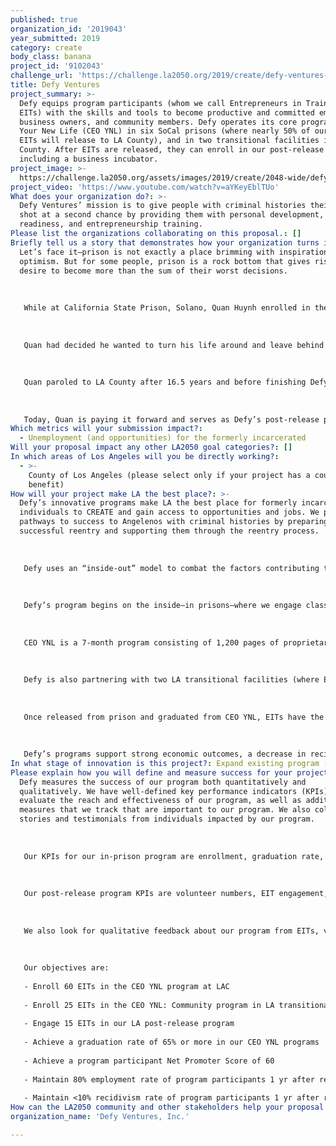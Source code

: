 ```yaml
---
published: true
organization_id: '2019043'
year_submitted: 2019
category: create
body_class: banana
project_id: '9102043'
challenge_url: 'https://challenge.la2050.org/2019/create/defy-ventures-inc/'
title: Defy Ventures
project_summary: >-
  Defy equips program participants (whom we call Entrepreneurs in Training, or
  EITs) with the skills and tools to become productive and committed employees,
  business owners, and community members. Defy operates its core program, CEO of
  Your New Life (CEO YNL) in six SoCal prisons (where nearly 50% of our current
  EITs will release to LA County), and in two transitional facilities in LA
  County. After EITs are released, they can enroll in our post-release programs,
  including a business incubator.
project_image: >-
  https://challenge.la2050.org/assets/images/2019/create/2048-wide/defy-ventures-inc.jpg
project_video: 'https://www.youtube.com/watch?v=aYKeyEblTUo'
What does your organization do?: >-
  Defy Ventures’ mission is to give people with criminal histories their best
  shot at a second chance by providing them with personal development, career
  readiness, and entrepreneurship training.
Please list the organizations collaborating on this proposal.: []
Briefly tell us a story that demonstrates how your organization turns inspiration into impact.: >-
  Let’s face it—prison is not exactly a place brimming with inspiration and
  optimism. But for some people, prison is a rock bottom that gives rise to the
  desire to become more than the sum of their worst decisions. 
   
   
   
   While at California State Prison, Solano, Quan Huynh enrolled in the first-ever Defy cohort. Quan was arrested multiple times as a gang member and served 22 years in correctional facilities—both juvenile detention and prison. He was serving a 15-to-life sentence for murder when he joined Defy’s program. 
   
   
   
   Quan had decided he wanted to turn his life around and leave behind a positive legacy, even if he only had the opportunity to do it behind bars. While incarcerated, he became certified as an addiction specialist and served as a team coordinator with the Alternatives to Violence Project. One afternoon, a friend who had come back from a presentation told Quan he “had to check out Defy.” With its focus on entrepreneurship, transformation, and redemption, Defy seemed like a perfect fit for Quan. 
   
   
   
   Quan paroled to LA County after 16.5 years and before finishing Defy’s program, which he completed after his release. Six months later, he launched his business, Jade Janitors, Inc., after placing in Defy’s business pitch competitions. In 2018, Quan earned almost $130K in revenue and employed seven people, five of whom are formerly incarcerated. Quan also helped create his family’s business, Monarch 9 Cafe, from concept to daily operations nine months after his release. Defy gave Quan access to a robust community of mentors and supporters, who helped him along his entrepreneurial journey and led to him attending MasterMind Talks, which opened up speaking opportunities and a chance to start writing a book about his experiences.
   
   
   
   Today, Quan is paying it forward and serves as Defy’s post-release program manager for Southern California. At Defy, Quan supports EITs’ success by developing partnerships with service providers, facilitating EITs’ learning, and connecting them to networks and resources. Quan embodies the spirit of defying the odds and his journey is a testament to the power of second chances.
Which metrics will your submission impact?:
  - Unemployment (and opportunities) for the formerly incarcerated
Will your proposal impact any other LA2050 goal categories?: []
In which areas of Los Angeles will you be directly working?:
  - >-
    County of Los Angeles (please select only if your project has a countywide
    benefit)
How will your project make LA the best place?: >-
  Defy’s innovative programs make LA the best place for formerly incarcerated
  individuals to CREATE and gain access to opportunities and jobs. We provide
  pathways to success to Angelenos with criminal histories by preparing them for
  successful reentry and supporting them through the reentry process.
   
   
   
   Defy uses an “inside-out” model to combat the factors contributing to cycles of recidivism and poverty plaguing the 43,000+ Angelenos with criminal histories who struggle to find work and a legal, sustainable livelihood. We leverage the entrepreneurial spirit and talents of people with criminal histories and provide them with the tools and skills to redirect their talents toward legal businesses and jobs. With the support of LA2050 grant funds, Defy will serve over 100 Entrepreneurs in Training (EITs) in LA Country with our full life-cycle of programs. 
   
   
   
   Defy’s program begins on the inside—in prisons—where we engage classes of EITs in our CEO of Your New Life (CEO YNL) program. With grant funds, we will begin our sixth class of 60 EITs at California State Prison, Los Angeles County (LAC) in August 2019.
   
   
   
   CEO YNL is a 7-month program consisting of 1,200 pages of proprietary curriculum content, supplementary video-based instruction, regular classes and peer discussion, exciting events with executive volunteers, mentorship and coaching, and the creation of deliverables including a resume, personal statement, and business concept plan. CEO YNL culminates in a Shark Tank-style pitch competition and cap and gown graduation, after which EITs earn a certificate of completion. Our program model is aligned with the evidence-based conceptual framework “5-Key Model for Reentry,” which focuses on elements of well-being for returning citizens: meaningful work trajectories, healthy thinking habits, positive coping strategies, positive social activities, and positive social relationships.
   
   
   
   Defy is also partnering with two LA transitional facilities (where EITs are no longer in prison and are reentering society), one for men and one for women, to provide the CEO YNL program. With grant funds, we can launch another class of 25 EITs as early as June 2019.
   
   
   
   Once released from prison and graduated from CEO YNL, EITs have the opportunity to enroll in Defy’s post-release program, which further eases the reentry process and trains them to gain and sustain meaningful employment (through workshops and events), develop and launch profitable businesses (through an incubator program), and become more engaged family and community members. 
   
   
   
   Defy’s programs support strong economic outcomes, a decrease in recidivism, and increased well-being for participants, volunteers, and the communities in which they live. The employment rate of Defy graduates is more than 82%, and their return-to-prison rate is less than 5%, as opposed to an average of more than 50% for formerly incarcerated individuals in California.
In what stage of innovation is this project?: Expand existing program (expanding and continuing ongoing successful projects)
Please explain how you will define and measure success for your project.: >-
  Defy measures the success of our program both quantitatively and
  qualitatively. We have well-defined key performance indicators (KPIs) to
  evaluate the reach and effectiveness of our program, as well as additional
  measures that we track that are important to our program. We also collect
  stories and testimonials from individuals impacted by our program. 
   
   
   
   Our KPIs for our in-prison program are enrollment, graduation rate, final exam passage rate, Net Promoter Score (survey) among EITs and correctional staff, volunteer involvement, and EIT program satisfaction (survey). We also track EIT well-being (based on survey instrument).
   
   
   
   Our post-release program KPIs are volunteer numbers, EIT engagement, employment, recidivism, program satisfaction, and incubator completion. We also track business launched and other business startup metrics.
   
   
   
   We also look for qualitative feedback about our program from EITs, volunteers, prison administration and staff, and others who are involved with Defy both through surveys and in-person interviews. Our staff members who have regular, direct contact with our EITs gain insight into the value our program is providing in real time. 
   
   
   
   Our objectives are:
   
   - Enroll 60 EITs in the CEO YNL program at LAC
   
   - Enroll 25 EITs in the CEO YNL: Community program in LA transitional facilities
   
   - Engage 15 EITs in our LA post-release program
   
   - Achieve a graduation rate of 65% or more in our CEO YNL programs
   
   - Achieve a program participant Net Promoter Score of 60
   
   - Maintain 80% employment rate of program participants 1 yr after release 
   
   - Maintain <10% recidivism rate of program participants 1 yr after release
How can the LA2050 community and other stakeholders help your proposal succeed?: []
organization_name: 'Defy Ventures, Inc.'

---
```

